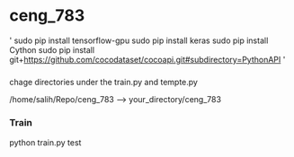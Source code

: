 # ceng_783

'
sudo pip install tensorflow-gpu
sudo pip install keras
sudo pip install Cython
sudo pip install git+https://github.com/cocodataset/cocoapi.git#subdirectory=PythonAPI
'
#####
chage directories under the train.py and tempte.py 

/home/salih/Repo/ceng_783 --> your_directory/ceng_783



### Train

python train.py test

